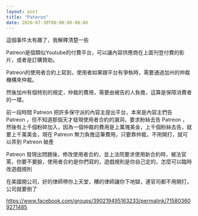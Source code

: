 ```yaml
---
layout: post
title: "Pateron"
date: 2020-07-30T00:00:00-08:00
---
```


這個事件太有趣了，我解釋清楚一些

Patreon是個類似Youtube的付費平台，可以讓內容供應商在上面刊登付費的影片，或者是訂購贊助。

Patreon的使用者合約上寫到，使用者如果跟平台有爭執時，需要通過加州的仲裁機構來仲裁。

然後加州有個特別的規定，仲裁的費用，需要由被告的人負擔，這算是保障消費者的一環。

前一段時間 Patreon 把許多保守派的內容主提出平台，本來是內容主們告 Patreon ，但不知道那個天才發現使用者合約的漏洞，要求粉絲去告 Patreon ，然後有上千個粉碎加入，因為一個仲裁的費用是上萬塊美金，上千個粉絲去告，就要上千萬美金，現在 Patreon 無力負擔這筆費用，只要靠仲裁，不用開打，就可以弄到 Patreon 破產

Patreon 發現出問題後，修改使用者合約，並上法院要求使用新合約時，被法官罵，你要不要臉，使用者合約是你們寫的，遊戲規則是你自己定的，怎麼可以臨時改遊戲規則

在美國開公司，好的律師帶你上天堂，糟的律師讓你下地獄，連官司都不用開打，公司就要倒了

https://www.facebook.com/groups/390219495163233/permalink/715803609271485
